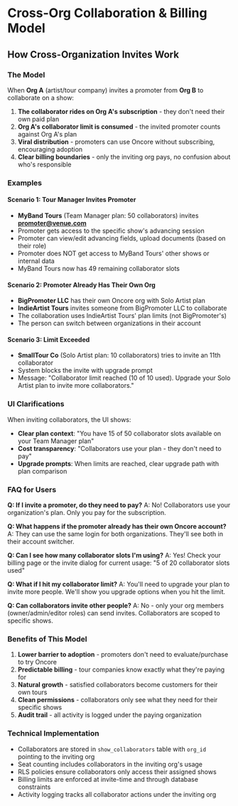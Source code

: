 # Cross-Org Collaboration & Billing Model

## How Cross-Organization Invites Work

### The Model
When **Org A** (artist/tour company) invites a promoter from **Org B** to collaborate on a show:

1. **The collaborator rides on Org A's subscription** - they don't need their own paid plan
2. **Org A's collaborator limit is consumed** - the invited promoter counts against Org A's plan
3. **Viral distribution** - promoters can use Oncore without subscribing, encouraging adoption
4. **Clear billing boundaries** - only the inviting org pays, no confusion about who's responsible

### Examples

#### Scenario 1: Tour Manager Invites Promoter
- **MyBand Tours** (Team Manager plan: 50 collaborators) invites **promoter@venue.com**
- Promoter gets access to the specific show's advancing session
- Promoter can view/edit advancing fields, upload documents (based on their role)
- Promoter does NOT get access to MyBand Tours' other shows or internal data
- MyBand Tours now has 49 remaining collaborator slots

#### Scenario 2: Promoter Already Has Their Own Org
- **BigPromoter LLC** has their own Oncore org with Solo Artist plan
- **IndieArtist Tours** invites someone from BigPromoter LLC to collaborate
- The collaboration uses IndieArtist Tours' plan limits (not BigPromoter's)
- The person can switch between organizations in their account

#### Scenario 3: Limit Exceeded
- **SmallTour Co** (Solo Artist plan: 10 collaborators) tries to invite an 11th collaborator
- System blocks the invite with upgrade prompt
- Message: "Collaborator limit reached (10 of 10 used). Upgrade your Solo Artist plan to invite more collaborators."

### UI Clarifications

When inviting collaborators, the UI shows:
- **Clear plan context**: "You have 15 of 50 collaborator slots available on your Team Manager plan"
- **Cost transparency**: "Collaborators use your plan - they don't need to pay"
- **Upgrade prompts**: When limits are reached, clear upgrade path with plan comparison

### FAQ for Users

**Q: If I invite a promoter, do they need to pay?**
A: No! Collaborators use your organization's plan. Only you pay for the subscription.

**Q: What happens if the promoter already has their own Oncore account?**
A: They can use the same login for both organizations. They'll see both in their account switcher.

**Q: Can I see how many collaborator slots I'm using?**
A: Yes! Check your billing page or the invite dialog for current usage: "5 of 20 collaborator slots used"

**Q: What if I hit my collaborator limit?**
A: You'll need to upgrade your plan to invite more people. We'll show you upgrade options when you hit the limit.

**Q: Can collaborators invite other people?**
A: No - only your org members (owner/admin/editor roles) can send invites. Collaborators are scoped to specific shows.

### Benefits of This Model

1. **Lower barrier to adoption** - promoters don't need to evaluate/purchase to try Oncore
2. **Predictable billing** - tour companies know exactly what they're paying for
3. **Natural growth** - satisfied collaborators become customers for their own tours
4. **Clean permissions** - collaborators only see what they need for their specific shows
5. **Audit trail** - all activity is logged under the paying organization

### Technical Implementation

- Collaborators are stored in `show_collaborators` table with `org_id` pointing to the inviting org
- Seat counting includes collaborators in the inviting org's usage
- RLS policies ensure collaborators only access their assigned shows
- Billing limits are enforced at invite-time and through database constraints
- Activity logging tracks all collaborator actions under the inviting org